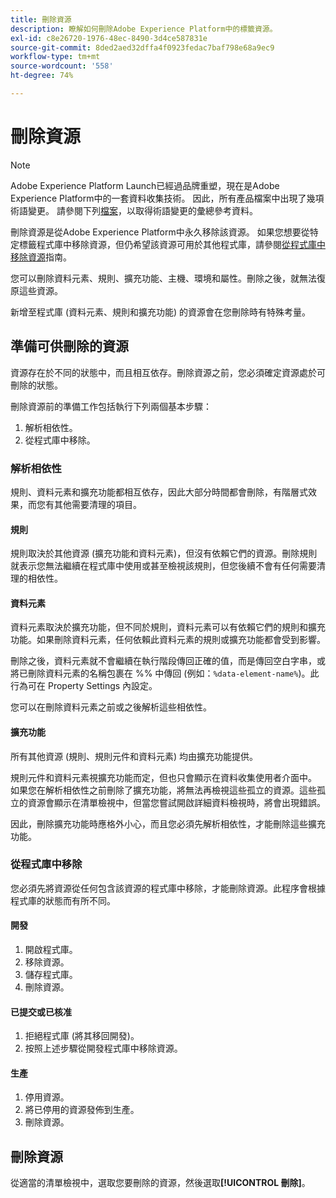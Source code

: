 ```yaml
---
title: 刪除資源
description: 瞭解如何刪除Adobe Experience Platform中的標籤資源。
exl-id: c8e26720-1976-48ec-8490-3d4ce587831e
source-git-commit: 8ded2aed32dffa4f0923fedac7baf798e68a9ec9
workflow-type: tm+mt
source-wordcount: '558'
ht-degree: 74%

---
```


# 刪除資源

>[!NOTE]
>
>Adobe Experience Platform Launch已經過品牌重塑，現在是Adobe Experience Platform中的一套資料收集技術。 因此，所有產品檔案中出現了幾項術語變更。 請參閱下列[檔案](../../term-updates.md)，以取得術語變更的彙總參考資料。

刪除資源是從Adobe Experience Platform中永久移除該資源。 如果您想要從特定標籤程式庫中移除資源，但仍希望該資源可用於其他程式庫，請參閱[從程式庫中移除資源](remove-resources-from-library.md)指南。

您可以刪除資料元素、規則、擴充功能、主機、環境和屬性。刪除之後，就無法復原這些資源。

新增至程式庫 (資料元素、規則和擴充功能) 的資源會在您刪除時有特殊考量。

## 準備可供刪除的資源

資源存在於不同的狀態中，而且相互依存。刪除資源之前，您必須確定資源處於可刪除的狀態。

刪除資源前的準備工作包括執行下列兩個基本步驟：

1. 解析相依性。
1. 從程式庫中移除。

### 解析相依性

規則、資料元素和擴充功能都相互依存，因此大部分時間都會刪除，有階層式效果，而您有其他需要清理的項目。

#### 規則

規則取決於其他資源 (擴充功能和資料元素)，但沒有依賴它們的資源。刪除規則就表示您無法繼續在程式庫中使用或甚至檢視該規則，但您後續不會有任何需要清理的相依性。

#### 資料元素

資料元素取決於擴充功能，但不同於規則，資料元素可以有依賴它們的規則和擴充功能。如果刪除資料元素，任何依賴此資料元素的規則或擴充功能都會受到影響。

刪除之後，資料元素就不會繼續在執行階段傳回正確的值，而是傳回空白字串，或將已刪除資料元素的名稱包裹在 %% 中傳回 (例如：`%data-element-name%`)。此行為可在 Property Settings 內設定。

您可以在刪除資料元素之前或之後解析這些相依性。

#### 擴充功能

所有其他資源 (規則、規則元件和資料元素) 均由擴充功能提供。

規則元件和資料元素視擴充功能而定，但也只會顯示在資料收集使用者介面中。 如果您在解析相依性之前刪除了擴充功能，將無法再檢視這些孤立的資源。這些孤立的資源會顯示在清單檢視中，但當您嘗試開啟詳細資料檢視時，將會出現錯誤。

因此，刪除擴充功能時應格外小心，而且您必須先解析相依性，才能刪除這些擴充功能。

### 從程式庫中移除

您必須先將資源從任何包含該資源的程式庫中移除，才能刪除資源。此程序會根據程式庫的狀態而有所不同。

#### 開發

1. 開啟程式庫。
1. 移除資源。
1. 儲存程式庫。
1. 刪除資源。

#### 已提交或已核准

1. 拒絕程式庫 (將其移回開發)。
1. 按照上述步驟從開發程式庫中移除資源。

#### 生產

1. 停用資源。
1. 將已停用的資源發佈到生產。
1. 刪除資源。

## 刪除資源

從適當的清單檢視中，選取您要刪除的資源，然後選取&#x200B;**[!UICONTROL 刪除]**。
